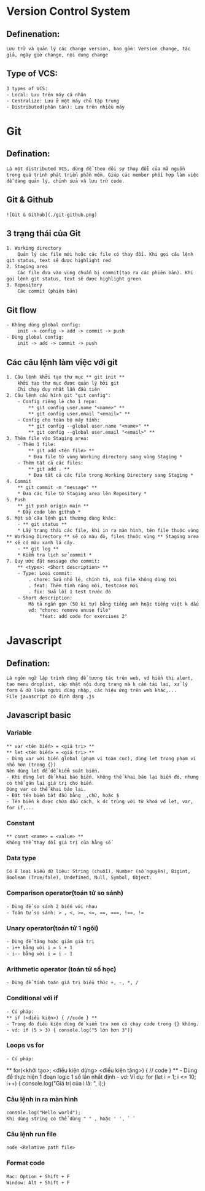# Version Control System
## Definenation: 
    Lưu trữ và quản lý các change version, bao gồm: Version change, tác giả, ngày giờ change, nội dung change
## Type of VCS:
    3 types of VCS:
    - Local: Lưu trên máy cá nhân
    - Centralize: Lưu ở một máy chủ tập trung
    - Distributed(phân tán): Lưu trên nhiều máy

# Git
## Defination:
    Là một distributed VCS, dùng để theo dõi sự thay đổi của mã nguồn trong quá trình phát triển phần mềm. Giúp các member phối hợp làm việc dễ dàng quản lý, chỉnh sửa và lưu trữ code.
## Git & Github
    ![Git & Github](./git-github.png)
    
## 3 trạng thái của Git
    1. Working directory
        Quản lý các file mới hoặc các file có thay đổi. Khi gọi câu lệnh git status, text sẽ được highlight red
    2. Staging area
        Các file đưa vào vùng chuẩn bị commit(tạo ra các phiên bản). Khi gọi lệnh git status, text sẽ được highlight green
    3. Repository
        Các commit (phiên bản)
## Git flow
    - Không dùng global config:
        init -> config -> add -> commit -> push
    - Dùng global config:
        init -> add -> commit -> push
## Các câu lệnh làm việc với git
    1. Câu lệnh khởi tạo thư mục ** git init **
        khởi tạo thư mục được quản lý bởi git
        Chỉ chạy duy nhất lần đầu tiên
    2. Câu lệnh cấu hình git "git config":
        - Config riêng lẻ cho 1 repo:
            ** git config user.name "<name>" **
            ** git config user.email "<email>" **
        - Config cho toàn bộ máy tính:
            ** git config --global user.name "<name>" **
            ** git config --global user.email "<email>" **
    3. Thêm file vào Staging area:
        - Thêm 1 file:
            ** git add <tên file> **
            * Đưa file từ vùng Working directory sang vùng Staging *
        - Thêm tất cả các files:
            ** git add . **
            * Đưa tất cả các file trong Working Directory sang Staging *
    4. Commit
        ** git commit -m "message" **
        * Đưa các file từ Staging area lên Repository *
    5. Push
        ** git push origin main **
        * Đẩy code lên github *
    6. Một số câu lệnh git thường dùng khác:
        - ** git status **
        * Lấy trạng thái các file, khi in ra màn hình, tên file thuộc vùng ** Working Directory ** sẽ có màu đỏ, files thuộc vùng ** Staging area ** sẽ có màu xanh lá cây.
        - ** git log **
        * Kiểm tra lịch sử commit *
    7. Quy ước đặt message cho commit:
        ** <type>: <Short description> **
        - Type: Loại commit:
            . chore: Sửa nhỏ lẻ, chính tả, xoá file không dùng tới
            . feat: Thêm tính năng mới, testcase mới
            . fix: Sửa lỗi 1 test trước đó
        - Short description:
            Mô tả ngắn gọn (50 kí tự) bằng tiếng anh hoặc tiếng việt k dấu
            vd: "chore: remove unuse file"
                "feat: add code for exercises 2"
# Javascript
## Defination:
    Là ngôn ngữ lập trình dùng để tương tác trên web, vd hiển thị alert, tạo menu droplist, cập nhật nội dung trang mà k cần tải lại, xử lý form & dữ liệu người dùng nhập, các hiệu ứng trên web khác,...
    File javascript có định dạng .js
## Javascript basic
### Variable
    ** var <tên biến> = <giá trị> **
    ** let <tên biến> = <giá trị> **
    - Dùng var với biến global (phạm vi toàn cục), dùng let trong phạm vi nhỏ hơn (trong {})
    Nên dùng let để dễ kiểm soát biến.
    - Khi dùng let để khai báo biến, không thể khai báo lại biến đó, nhưng có thể gán lại giá trị cho biến.
    Dùng var có thể khai báo lại.
    - Đặt tên biến bắt đầu bằng _,chữ, hoặc $
    - Tên biến k được chứa dấu cách, k dc trùng với từ khoá vd let, var, for if,...
### Constant
    ** const <name> = <value> **
    Không thể thay đổi giá trị của hằng số 
### Data type
    Có 8 loại kiểu dữ liệu: String (chuỗi), Number (số nguyên), Bigint, Boolean (True/fale), Undefined, Null, Symbol, Object.
### Comparison operator(toán tử so sánh)
    - Dùng để so sánh 2 biến với nhau
    - Toán tử so sánh: > , <, >=, <=, ==, ===, !==, !=
### Unary operator(toán tử 1 ngôi)
    - Dùng để tăng hoặc giảm giá trị
    - i++ bằng với i = i + 1
    - i-- bằng với i = i - 1
### Arithmetic operator (toán tử số học)  
    - Dùng để tính toán giá trị biểu thức +, -, *, /
### Conditional với if
    - Cú pháp:
    ** if (<điều kiện>) { //code } **
    - Trong đó điều kiện dùng để kiểm tra xem có chạy code trong {} không.
    - vd: if (5 > 3) { console.log("5 lớn hơn 3")}
### Loops vs for
    - Cú pháp:
   ** for(<khởi tạo>; <điều kiện dừng> <điều kiện tăng>) { // code } **
    - Dùng để thực hiện 1 đoạn logic 1 số lần nhất định
    - vd: Ví dụ: for (let i = 1; i <= 10; i++) { console.log("Giá trị của i là: ", i);}
### Câu lệnh in ra màn hình
    console.log("Hello world");
    Khi dùng string có thể dùng " " , hoặc ' ', ` `
### Câu lệnh run file
    node <Relative path file>
### Format code
    Mac: Option + Shift + F
    Window: Alt + Shift + F





